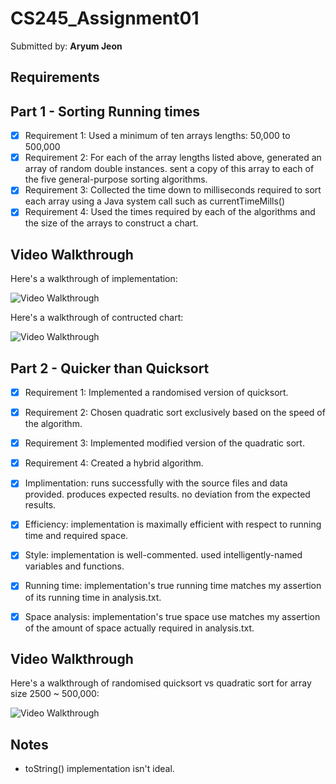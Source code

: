 # CS245_Assignment01

Submitted by: **Aryum Jeon**

## Requirements
## Part 1 - Sorting Running times

* [x] Requirement 1: Used a minimum of ten arrays lengths: 50,000 to 500,000
* [x] Requirement 2: For each of the array lengths listed above, generated an array of random double instances. sent a copy of this array to each of the five general-purpose sorting algorithms.
* [x] Requirement 3: Collected the time down to milliseconds required to sort each array using a Java system call such as currentTimeMills()
* [x] Requirement 4: Used the times required by each of the algorithms and the size of the arrays to construct a chart.

## Video Walkthrough

Here's a walkthrough of implementation:

<img src='http://g.recordit.co/LN7X69JXrf.gif' title='Video Walkthrough' width='' alt='Video Walkthrough' />

Here's a walkthrough of contructed chart:

<img src='http://g.recordit.co/lWMA3VyvLl.gif' title='Video Walkthrough' width='' alt='Video Walkthrough' />

## Part 2 - Quicker than Quicksort

* [x] Requirement 1: Implemented a randomised version of quicksort.
* [x] Requirement 2: Chosen quadratic sort exclusively based on the speed of the algorithm.
* [x] Requirement 3: Implemented modified version of the quadratic sort.
* [x] Requirement 4: Created a hybrid algorithm. 

* [x] Implimentation: runs successfully with the source files and data provided. produces expected results. no deviation from the expected results.
* [x] Efficiency: implementation is maximally efficient with respect to running time and required space.
* [x] Style: implementation is well-commented. used intelligently-named variables and functions.
* [x] Running time: implementation's true running time matches my assertion of its running time in analysis.txt.
* [x] Space analysis: implementation's true space use matches my assertion of the amount of space actually required in analysis.txt.

## Video Walkthrough

Here's a walkthrough of randomised quicksort vs quadratic sort for array size 2500 ~ 500,000:

<img src='http://g.recordit.co/UhoUBfiQIq.gif' title='Video Walkthrough' width='' alt='Video Walkthrough' />


## Notes

* toString() implementation isn't ideal.
